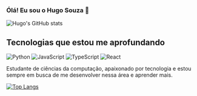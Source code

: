 ### Ólá! Eu sou o Hugo Souza 👋

![Hugo's GitHub stats](https://github-readme-stats.vercel.app/api?username=HugoDPSz&show_icons=true&theme=transparent&rank_icon=github)

## Tecnologias que estou me aprofundando
![Python](https://img.shields.io/badge/Python-14354C?style=for-the-badge&logo=python&logoColor=white)
![JavaScript](https://img.shields.io/badge/JavaScript-F7DF1E?style=for-the-badge&logo=javascript&logoColor=black)
![TypeScript](https://img.shields.io/badge/TypeScript-007ACC?style=for-the-badge&logo=typescript&logoColor=white)
![React](https://img.shields.io/badge/React-20232A?style=for-the-badge&logo=react&logoColor=61DAFB)

Estudante de ciências da computação, apaixonado por tecnologia e estou sempre em busca de me desenvolver nessa área e aprender mais.

[![Top Langs](https://github-readme-stats.vercel.app/api/top-langs/?username=HugoDPSz&layout=donut&theme=transparent)](https://github.com/HugoDPSz/github-readme-stats)
